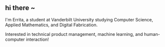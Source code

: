 ## hi there ~

I'm Errita, a student at Vanderbilt University studying Computer Science, Applied Mathematics, and Digital Fabrication.

Interested in technical product management, machine learning, and human-computer interaction!
